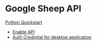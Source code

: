 # Google Sheep API 

[Python Quickstart](https://developers.google.com/sheets/api/quickstart/python)

- [Enable API](https://developers.google.com/sheets/api/quickstart/python#enable_the_api)
- [Auth Credintial for desktop application](https://developers.google.com/sheets/api/quickstart/python#authorize_credentials_for_a_desktop_application)
